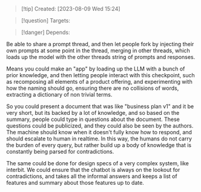 
>[!tip] Created: [2023-08-09 Wed 15:24]

>[!question] Targets: 

>[!danger] Depends: 

Be able to share a prompt thread, and then let people fork by injecting their own prompts at some point in the thread, merging in other threads, which loads up the model with the other threads string of prompts and responses.

Means you could make an "app" by loading up the LLM with a bunch of prior knowledge, and then letting people interact with this checkpoint, such as recomposing all elements of a product offering, and experimenting with how the naming should go, ensuring there are no collisions of words, extracting a dictionary of non trivial terms.

So you could present a document that was like "business plan v1" and it be very short, but its backed by a lot of knowledge, and so based on the summary, people could type in questions about the document.  These questions could be publicized, and they could also be seen by the authors.  The machine should know when it doesn't fully know how to respond, and should escalate to human in realtime.  In this way, the humans do not carry the burden of every query, but rather build up a body of knowledge that is constantly being parsed for contradictions.

The same could be done for design specs of a very complex system, like interbit.  We could ensure that the chatbot is always on the lookout for contradictions, and takes all the informal answers and keeps a list of features and summary about those features up to date.